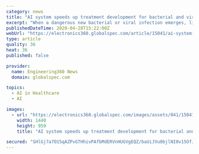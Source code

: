 ```yaml
---
category: news
title: "AI system speeds up treatment development for bacterial and viral infections"
excerpt: "When a dangerous new bacterial or viral infection emerges, like COVID-19, the response is to develop a treatment by combining several drugs. This is laborious and time-consuming. The drug combinations are chosen sub-optimally and doses are selected through trial and error."
publishedDateTime: 2020-04-28T15:22:00Z
webUrl: "https://electronics360.globalspec.com/article/15041/ai-system-speeds-up-treatment-development-for-bacterial-and-viral-infections"
type: article
quality: 36
heat: 36
published: false

provider:
  name: Engineering360 News
  domain: globalspec.com

topics:
  - AI in Healthcare
  - AI

images:
  - url: "https://electronics360.globalspec.com/images/assets/041/15041/230203_web.jpg"
    width: 1440
    height: 959
    title: "AI system speeds up treatment development for bacterial and viral infections"

secured: "SHlGj7a7O15qAZPvGTHhivPAfbMdERVnHUGVgEQZ/baUiJVu0bjlNI0v15OfJ8wZUzsaLMjApnxIEGrYHk0qnkwHeS6fGzibjq1RRxmGLIg1cUUR0VPGV773wAMeO3pXDte8updhjYgAIV+IMRYqt4KW63qUNd+1xm0VNXUBxmsitYlJAZ05QuK1KGFraZDy+D1sPsyfPetcKONaP2EGQBsnip78CyYMtIUdJYttU4Q6Mrds0UIayjcKpHr50QWAiGLSj0l2fSGIQ9zbRyMXJBUuA1t31Qsc3ElIXt5GxjfAiUiKuGxH2MoOOwQ7cH1SNZqvnKORDnHOnxSb7Pi2bZcGx8KnkqAKy8X3GSRsU/KraZxrHQAR4sqamHQS3GEK3a4doV2nDybp2Pw5lFFVA+P1vS7taklUf96n96T7Uj3VnxNZYrHb8Dp0RwOpnl1LJQGFR5WoUvrDbV4mbyMemGQc7nUQKkGC0TN/N2u1NAU=;YmR+WvimpZZ+fIZMHH+MEQ=="
---
```


